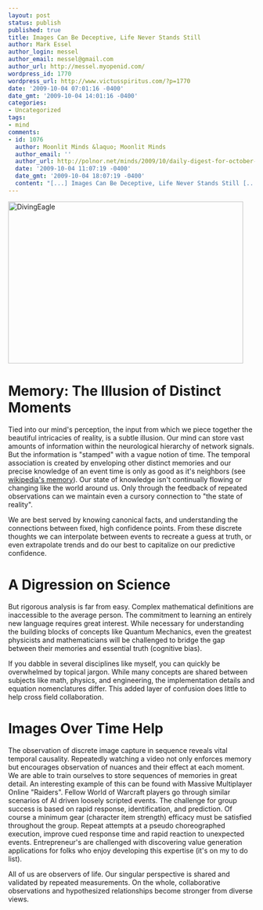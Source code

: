```yaml
---
layout: post
status: publish
published: true
title: Images Can Be Deceptive, Life Never Stands Still
author: Mark Essel
author_login: messel
author_email: messel@gmail.com
author_url: http://messel.myopenid.com/
wordpress_id: 1770
wordpress_url: http://www.victusspiritus.com/?p=1770
date: '2009-10-04 07:01:16 -0400'
date_gmt: '2009-10-04 14:01:16 -0400'
categories:
- Uncategorized
tags:
- mind
comments:
- id: 1076
  author: Moonlit Minds &laquo; Moonlit Minds
  author_email: ''
  author_url: http://polnor.net/minds/2009/10/daily-digest-for-october-4th/
  date: '2009-10-04 11:07:19 -0400'
  date_gmt: '2009-10-04 18:07:19 -0400'
  content: "[...] Images Can Be Deceptive, Life Never Stands Still [...]"
---
```

<p><a href="http://www.flickr.com/photos/dobak/116195587/sizes/l/"><img class="aligncenter size-full wp-image-1773" title="DivingEagle" src="http://www.victusspiritus.com/wp-content/uploads/2009/10/DivingEagle.jpg" alt="DivingEagle" width="480" height="330" /></a></p>
<h1>Memory: The Illusion of Distinct Moments</h1>
<p>Tied into our mind's perception, the input from which we piece together the beautiful intricacies of reality, is a subtle illusion. Our mind can store vast amounts of information within the neurological hierarchy of network signals. But the information is "stamped" with a vague notion of time. The temporal association is created by enveloping other distinct memories and our precise knowledge of an event time is only as good as it's neighbors (see <a href="http://en.wikipedia.org/wiki/Memory">wikipedia's memory</a>).  Our state of knowledge isn't continually flowing or changing like the world around us. Only through the feedback of repeated observations can we maintain even a cursory connection to "the state of reality".</p>
<p>We are best served by knowing canonical facts, and understanding the connections between fixed, high confidence points. From these discrete thoughts we can interpolate between events to recreate a guess at truth, or even extrapolate trends and do our best to capitalize on our predictive confidence.</p>
<h1 style="font-size: 2em;">A Digression on Science</h1>
<p>But rigorous analysis is far from easy. Complex mathematical definitions are inaccessible to the average person. The commitment to learning an entirely new language requires great interest. While necessary for understanding the building blocks of concepts like Quantum Mechanics, even the greatest physicists and mathematicians will be challenged to bridge the gap between their memories and essential truth (cognitive bias).</p>
<p>If you dabble in several disciplines like myself, you can quickly be overwhelmed by topical jargon. While many concepts are shared between subjects like math, physics, and engineering, the implementation details and equation nomenclatures differ. This added layer of confusion does little to help cross field collaboration.</p>
<h1>Images Over Time Help</h1>
<p>The observation of discrete image capture in sequence reveals vital temporal causality. Repeatedly watching a video not only enforces memory but encourages observation of nuances and their effect at each moment. We are able to train ourselves to store sequences of memories in great detail. An interesting example of this can be found with Massive Multiplayer Online "Raiders". Fellow World of Warcraft players go through similar scenarios of AI driven loosely scripted events. The challenge for group success is based on rapid response, identification, and prediction. Of course a minimum gear (character item strength) efficacy must be satisfied throughout the group. Repeat attempts at a pseudo choreographed execution, improve cued response time and rapid reaction to unexpected events. Entrepreneur's are challenged with discovering value generation applications for folks who enjoy developing this expertise (it's on my to do list).</p>
<p>All of us are observers of life. Our singular perspective is shared and validated by repeated measurements. On the whole, collaborative observations and hypothesized relationships become stronger from diverse views.</p>
